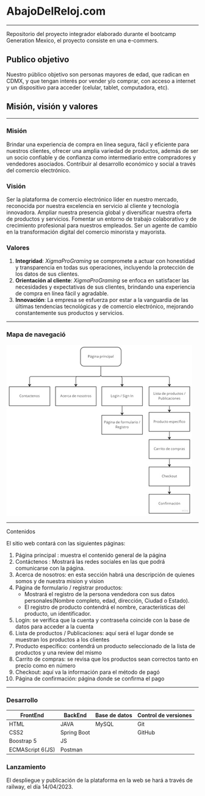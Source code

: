 # AbajoDelReloj.com

---

Repositorio del proyecto integrador elaborado durante el bootcamp Generation Mexico, el proyecto consiste en una e-commers.

## Publico objetivo

Nuestro público objetivo son personas mayores de edad, que radican en CDMX, y que tengan interés por vender y/o comprar, con acceso a internet y un dispositivo para acceder (celular, tablet, computadora, etc).

## Misión, visión y valores

---

### Misión

Brindar una experiencia de compra en línea segura, fácil y eficiente para nuestros clientes, ofrecer una amplia variedad de productos, además de ser un socio confiable y de confianza como intermediario entre compradores y vendedores asociados. Contribuir al desarrollo económico y social a través del comercio electrónico.

### Visión

Ser la plataforma de comercio electrónico líder en nuestro mercado, reconocida por nuestra excelencia en servicio al cliente y tecnología innovadora. Ampliar nuestra presencia global y diversificar nuestra oferta de productos y servicios. Fomentar un entorno de trabajo colaborativo y de crecimiento profesional para nuestros empleados. Ser un agente de cambio en la transformación digital del comercio minorista y mayorista.

### Valores

1. **Integridad**: *XigmaProGraming* se compromete a actuar con honestidad y transparencia en todas sus operaciones, incluyendo la protección de los datos de sus clientes.
2. **Orientación al cliente**: *XigmaProGraming* se enfoca en satisfacer las necesidades y expectativas de sus clientes, brindando una experiencia de compra en línea fácil y agradable.
3. **Innovación**: La empresa se esfuerza por estar a la vanguardia de las últimas tendencias tecnológicas y de comercio electrónico, mejorando constantemente sus productos y servicios.

---

### Mapa de navegació

![Mapa de Navegacion](/Assets/mapa_navegacion.jpg)

---

Contenidos

El sitio web contará con las siguientes páginas:

1.  Página principal : muestra el contenido general de la página
2. Contáctenos : Mostrará las redes sociales en las que podrá comunicarse con la página.
3. Acerca de nosotros: en esta sección habrá una descripción de quienes somos y de nuestra mision y vision
4. Página de formulario / registrar productos:
    - Mostrará el registro de la persona vendedora con sus datos personales(Nombre completo, edad, dirección, Ciudad o Estado).
    - El registro de producto contendrá el nombre, características del producto, un identificador.
5. Login: se verifica que la cuenta y contraseña coincide con la base de datos para acceder a la cuenta
6. Lista de productos / Publicaciones: aquí será el lugar donde se muestran los productos a los clientes
7. Producto específico: contendrá un producto seleccionado de la lista de productos y una review del mismo
8. Carrito de compras: se revisa que los productos sean correctos tanto en precio como en número
9. Checkout: aquí va la información para el método de pagó
10. Página de confirmación: página donde se confirma el pago

---

### Desarrollo

| FrontEnd | BackEnd | Base de datos | Control de versiones |
| --- | --- | --- | --- |
| HTML | JAVA | MySQL | Git |
| CSS2 | Spring Boot |  | GitHub |
| Boostrap 5 | JS |  |  |
| ECMAScript 6(JS) | Postman |  |  |

### **Lanzamiento**

El despliegue y publicación de la plataforma en la web se hará a través de railway, el día 14/04/2023.